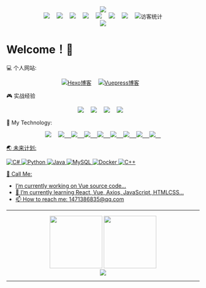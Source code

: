 
<!-- 敲代码的图片 -->
<div align="center" ><img order-radius="100px" src="https://shinoimg.yyshino.top/img/202210151659756.gif"/></div>

<!-- 个人资料徽标 -->
<div align="center">
  <a href="https://sunguoqi.com/"><img src="https://img.shields.io/badge/website-%E4%B8%AA%E4%BA%BA%E7%BD%91%E7%AB%99-blue"></a>&emsp;
  <a href="https://twitter.com/sun0225SUN/"><img src="https://img.shields.io/badge/twitter-%E6%8E%A8%E7%89%B9-blue"></a>&emsp;
  <a href="https://www.facebook.com/profile.php?id=100070064104265/"><img src="https://img.shields.io/badge/facebook-%E8%84%B8%E4%B9%A6-003472"></a>&emsp;
  <a href="https://www.youtube.com/channel/UC4nDk0V8I1c6m3CIo0F2LIQ"><img src="https://img.shields.io/badge/youtube-%E6%B2%B9%E7%AE%A1-c32136"></a>&emsp;
  <a href="https://blog.csdn.net/weixin_50915462/"><img src="https://img.shields.io/badge/CSDN-%E5%8D%9A%E5%AE%A2-c32136"></a>&emsp;
  <a href="https://space.bilibili.com/448488855/"><img src="https://img.shields.io/badge/bilibili-B%E7%AB%99-ff69b4"></a>&emsp;
  <a href="https://www.zhihu.com/people/yyshino"><img src="https://img.shields.io/badge/zhihu-%E7%9F%A5%E4%B9%8E-blue"></a>&emsp;
<!-- 访客数统计徽标 -->
  <img src="https://visitor-badge.glitch.me/badge?page_id=0Shino0" alt="访客统计" /></div>

<!-- 贪吃蛇代码贡献图 -->
<div align="center"><img src="https://cdn.jsdelivr.net/gh/sun0225SUN/sun0225SUN/contribution-snake/github-contribution-grid-snake.svg" /></div>

# Welcome！👋 

:computer: 个人网站:

<div align="center">
  <a href="https://blog.yyshino.top/"><img src="https://img.shields.io/badge/-%E6%88%91%E7%9A%84Hexo%E5%8D%9A%E5%AE%A2-3CD6B4?style=flat-square&logo=hexo" alt="Hexo博客"></a>&emsp;
  <a href="https://v-blog.yyshino.top/"><img src="https://img.shields.io/badge/-Vuepress博客-3CD6B4?style=flat-square&logo=vue" alt="Vuepress博客"></a>&emsp;
</div>

:video_game: 实战经验

<!-- 个人资料徽标 -->
<div align="center">
  <a href="http://www.yyshino.top/"><img src="https://img.shields.io/badge/Js-个人首页-blue"></a>&emsp;
  <a href="https://c-shop.yyshino.top/"><img src="https://img.shields.io/badge/Vue2-电商平台-blue"></a>&emsp;
  <a href="https://e-admin.yyshino.top/"><img src="https://img.shields.io/badge/Vue2-电商平台实时监控系统(Echarts)-161616"></a>&emsp;
  <a href="https://github.com/0Shino0/company-admin"><img src="https://img.shields.io/badge/Vue3-通用管理后台项目-c32136"></a>&emsp;
</div>

<!--
原实战经验
  - 我的项目首页 [[](http://www.yyshino.top/)]
  - 电商平台[[](http://shop.yyshino.top:2233)] [由于接口原因，部分图片可能展示不全]
  - 电商平台实时监控系统(Echarts) [[](https://e-admin.yyshino.top/)]
  - 通用管理后台项目 Github地址 [[](https://github.com/0Shino0/company-admin)] ~~项目地址[https://company-admin-vue3.vercel.app/](https://company-admin-vue3.vercel.app/) [由于Railway部署每个月只有300小时，所有经常挂掉]~~
-->

🔭 My Technology: 

<div align="center">
  <a href="https://developer.mozilla.org/zh-CN/docs/Web/HTML"><img src="https://img.shields.io/badge/-HTML5-E34F26?style=flat-square&logo=html5&logoColor=white"></a>&emsp;
  <a href="https://developer.mozilla.org/zh-CN/docs/Learn/CSS"><img src="https://img.shields.io/badge/-CSS3-1572B6?style=flat-square&logo=css3">&emsp;
  <a href="https://developer.mozilla.org/zh-CN/docs/Web/JavaScript"><img src="https://developer.mozilla.org/zh-CN/docs/Web/JavaScript">&emsp;
  <a href="https://cn.vuejs.org/"><img src="https://img.shields.io/badge/-Vue-4C6273?style=flat-square&logo=vue">&emsp;
  <a href="https://zh-hans.reactjs.org/"><img src="https://img.shields.io/badge/-React-000000?style=flat-square&logo=react">&emsp;
  <a href="https://jquery.com/"><img src="https://img.shields.io/badge/jquery-%230769AD.svg?style=style=flat-square&logo=jquery&logoColor=white">&emsp;
  <a href="http://nodejs.cn/"><img src="https://camo.githubusercontent.com/86242e6435f410013a7f934b899e012658f424ad6cde81d909210bb9b46113ca/68747470733a2f2f696d672e736869656c64732e696f2f62616467652f2d4e6f64656a732d63306562643f7374796c653d666c61742d737175617265266c6f676f3d4e6f64652e6a73">&emsp;
  <a href="https://www.typescriptlang.org/"><img src="https://img.shields.io/badge/-TypeScript-130F0B?style=flat-square&logo=typescript&logoColor=007ACD">&emsp;
  <a href="https://www.mongodb.com/"><img src="https://img.shields.io/badge/-MongoDB-001E2B?style=flat-square&logo=mongodb">&emsp;
</div>

<!--
  ![HTML5](https://img.shields.io/badge/-HTML5-E34F26?style=flat-square&logo=html5&logoColor=white)
  ![CSS3](https://img.shields.io/badge/-CSS3-1572B6?style=flat-square&logo=css3)
  ![JavaScript](https://img.shields.io/badge/-JavaScript-oringe?style=flat-square&logo=javascript)
  ![Vue](https://img.shields.io/badge/-Vue-4C6273?style=flat-square&logo=vue)
  ![React](https://img.shields.io/badge/-React-000000?style=flat-square&logo=react)
  ![jQuery](https://img.shields.io/badge/jquery-%230769AD.svg?style=style=flat-square&logo=jquery&logoColor=white)
  ![Node](https://camo.githubusercontent.com/86242e6435f410013a7f934b899e012658f424ad6cde81d909210bb9b46113ca/68747470733a2f2f696d672e736869656c64732e696f2f62616467652f2d4e6f64656a732d63306562643f7374796c653d666c61742d737175617265266c6f676f3d4e6f64652e6a73)
  ![TypeScript](https://img.shields.io/badge/-TypeScript-130F0B?style=flat-square&logo=typescript&logoColor=007ACD)
  ![MongoDB](https://img.shields.io/badge/-MongoDB-001E2B?style=flat-square&logo=mongodb)
-->
  
:earth_asia: 未来计划:

![C#](https://img.shields.io/badge/c%23-%23239120.svg?style=flat-square&logo=c-sharp&logoColor=white)
![Python](https://img.shields.io/badge/-Python-pink?style=flat-square&logo=Python)
![Java](https://img.shields.io/badge/-java-yellow?style=flat-square&logo=java)
![MySQL](https://img.shields.io/badge/mysql-FFFFFF?style=flat-square&logo=mysql&logoColor=00678C)
![Docker](https://img.shields.io/badge/-Docker-FCC624?style=flat-square&logo=docker)
![C++](https://img.shields.io/badge/-C++-00599C?style=flat-square&logo=c)

:email: Call Me:
- I’m currently working on Vue source code...
- 🌱 I’m currently learning React, Vue, Axios, JavaScript, HTMLCSS...
- 📫 How to reach me: 1471386835@qq.com

---

<!-- GitHub数据统计 -->
<div align="center">
  <img height="137px" src="https://github-readme-stats.vercel.app/api?username=0shino0&hide_title=true&hide_border=true&show_icons=trueline_height=21&text_color=000&icon_color=000&bg_color=0,ea6161,ffc64d,fffc4d,52fa5a&theme=graywhite" />
  <img height="137px" src="https://github-readme-stats.vercel.app/api/top-langs/?username=0shino0&hide_title=true&hide_border=true&layout=compact&langs_count=6&text_color=000&icon_color=fff&bg_color=0,52fa5a,4dfcff,c64dff&theme=graywhite" />
</div>

<div align="center"> <img src="https://activity-graph.herokuapp.com/graph?username=0Shino0&theme=xcode" /> </div>

---


<!--
**MysticalGuest/mysticalguest** is a ✨ _special_ ✨ repository 
because its `README.md` (this file) appears on your GitHub profile.

Here are some ideas to get you started:

- 🔭 I’m currently working on ...
- 🌱 I’m currently learning ...
- 👯 I’m looking to collaborate on ...
- 🤔 I’m looking for help with ...
- 💬 Ask me about ...
- 📫 How to reach me: ...
- 😄 Pronouns: ...
- ⚡ Fun fact: ...
-->
